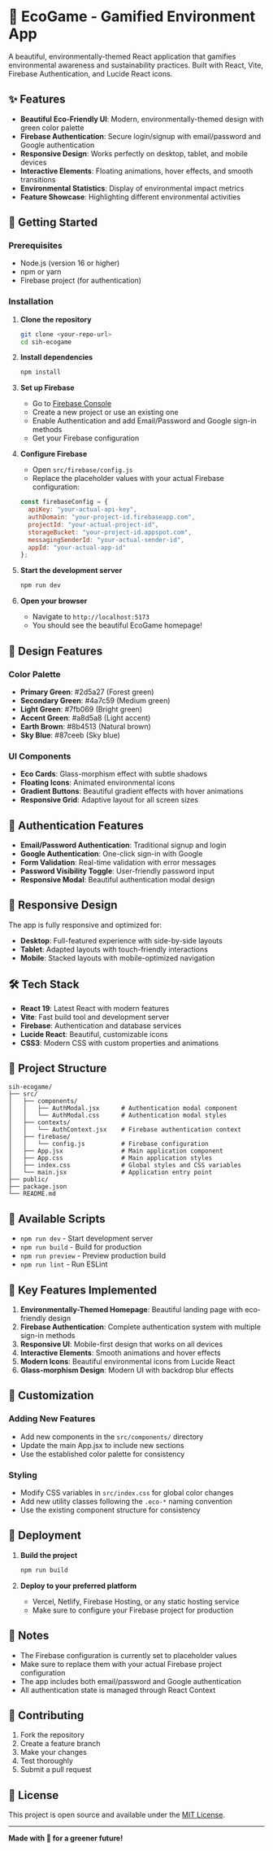 # 🌱 EcoGame - Gamified Environment App

A beautiful, environmentally-themed React application that gamifies environmental awareness and sustainability practices. Built with React, Vite, Firebase Authentication, and Lucide React icons.

## ✨ Features

- **Beautiful Eco-Friendly UI**: Modern, environmentally-themed design with green color palette
- **Firebase Authentication**: Secure login/signup with email/password and Google authentication
- **Responsive Design**: Works perfectly on desktop, tablet, and mobile devices
- **Interactive Elements**: Floating animations, hover effects, and smooth transitions
- **Environmental Statistics**: Display of environmental impact metrics
- **Feature Showcase**: Highlighting different environmental activities

## 🚀 Getting Started

### Prerequisites

- Node.js (version 16 or higher)
- npm or yarn
- Firebase project (for authentication)

### Installation

1. **Clone the repository**
   ```bash
   git clone <your-repo-url>
   cd sih-ecogame
   ```

2. **Install dependencies**
   ```bash
   npm install
   ```

3. **Set up Firebase**
   - Go to [Firebase Console](https://console.firebase.google.com/)
   - Create a new project or use an existing one
   - Enable Authentication and add Email/Password and Google sign-in methods
   - Get your Firebase configuration

4. **Configure Firebase**
   - Open `src/firebase/config.js`
   - Replace the placeholder values with your actual Firebase configuration:
   ```javascript
   const firebaseConfig = {
     apiKey: "your-actual-api-key",
     authDomain: "your-project-id.firebaseapp.com",
     projectId: "your-actual-project-id",
     storageBucket: "your-project-id.appspot.com",
     messagingSenderId: "your-actual-sender-id",
     appId: "your-actual-app-id"
   };
   ```

5. **Start the development server**
   ```bash
   npm run dev
   ```

6. **Open your browser**
   - Navigate to `http://localhost:5173`
   - You should see the beautiful EcoGame homepage!

## 🎨 Design Features

### Color Palette
- **Primary Green**: #2d5a27 (Forest green)
- **Secondary Green**: #4a7c59 (Medium green)
- **Light Green**: #7fb069 (Bright green)
- **Accent Green**: #a8d5a8 (Light accent)
- **Earth Brown**: #8b4513 (Natural brown)
- **Sky Blue**: #87ceeb (Sky blue)

### UI Components
- **Eco Cards**: Glass-morphism effect with subtle shadows
- **Floating Icons**: Animated environmental icons
- **Gradient Buttons**: Beautiful gradient effects with hover animations
- **Responsive Grid**: Adaptive layout for all screen sizes

## 🔐 Authentication Features

- **Email/Password Authentication**: Traditional signup and login
- **Google Authentication**: One-click sign-in with Google
- **Form Validation**: Real-time validation with error messages
- **Password Visibility Toggle**: User-friendly password input
- **Responsive Modal**: Beautiful authentication modal design

## 📱 Responsive Design

The app is fully responsive and optimized for:
- **Desktop**: Full-featured experience with side-by-side layouts
- **Tablet**: Adapted layouts with touch-friendly interactions
- **Mobile**: Stacked layouts with mobile-optimized navigation

## 🛠️ Tech Stack

- **React 19**: Latest React with modern features
- **Vite**: Fast build tool and development server
- **Firebase**: Authentication and database services
- **Lucide React**: Beautiful, customizable icons
- **CSS3**: Modern CSS with custom properties and animations

## 📁 Project Structure

```
sih-ecogame/
├── src/
│   ├── components/
│   │   ├── AuthModal.jsx      # Authentication modal component
│   │   └── AuthModal.css      # Authentication modal styles
│   ├── contexts/
│   │   └── AuthContext.jsx    # Firebase authentication context
│   ├── firebase/
│   │   └── config.js          # Firebase configuration
│   ├── App.jsx                # Main application component
│   ├── App.css                # Main application styles
│   ├── index.css              # Global styles and CSS variables
│   └── main.jsx               # Application entry point
├── public/
├── package.json
└── README.md
```

## 🎯 Available Scripts

- `npm run dev` - Start development server
- `npm run build` - Build for production
- `npm run preview` - Preview production build
- `npm run lint` - Run ESLint

## 🌟 Key Features Implemented

1. **Environmentally-Themed Homepage**: Beautiful landing page with eco-friendly design
2. **Firebase Authentication**: Complete authentication system with multiple sign-in methods
3. **Responsive UI**: Mobile-first design that works on all devices
4. **Interactive Elements**: Smooth animations and hover effects
5. **Modern Icons**: Beautiful environmental icons from Lucide React
6. **Glass-morphism Design**: Modern UI with backdrop blur effects

## 🔧 Customization

### Adding New Features
- Add new components in the `src/components/` directory
- Update the main App.jsx to include new sections
- Use the established color palette for consistency

### Styling
- Modify CSS variables in `src/index.css` for global color changes
- Add new utility classes following the `.eco-*` naming convention
- Use the existing component structure for consistency

## 🚀 Deployment

1. **Build the project**
   ```bash
   npm run build
   ```

2. **Deploy to your preferred platform**
   - Vercel, Netlify, Firebase Hosting, or any static hosting service
   - Make sure to configure your Firebase project for production

## 📝 Notes

- The Firebase configuration is currently set to placeholder values
- Make sure to replace them with your actual Firebase project configuration
- The app includes both email/password and Google authentication
- All authentication state is managed through React Context

## 🤝 Contributing

1. Fork the repository
2. Create a feature branch
3. Make your changes
4. Test thoroughly
5. Submit a pull request

## 📄 License

This project is open source and available under the [MIT License](LICENSE).

---

**Made with 🌱 for a greener future!**